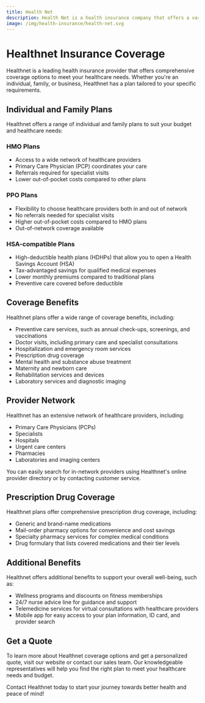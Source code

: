 ```yaml
---
title: Health Net
description: Health Net is a health insurance company that offers a variety of health plans for individuals, families, and businesses. Learn more about Health Net and how to get health insurance coverage.
image: /img/health-insurance/health-net.svg
---
```


# Healthnet Insurance Coverage

Healthnet is a leading health insurance provider that offers comprehensive coverage options to meet your healthcare needs. Whether you're an individual, family, or business, Healthnet has a plan tailored to your specific requirements.

## Individual and Family Plans

Healthnet offers a range of individual and family plans to suit your budget and healthcare needs:

### HMO Plans

- Access to a wide network of healthcare providers
- Primary Care Physician (PCP) coordinates your care
- Referrals required for specialist visits
- Lower out-of-pocket costs compared to other plans

### PPO Plans

- Flexibility to choose healthcare providers both in and out of network
- No referrals needed for specialist visits
- Higher out-of-pocket costs compared to HMO plans
- Out-of-network coverage available

### HSA-compatible Plans

- High-deductible health plans (HDHPs) that allow you to open a Health Savings Account (HSA)
- Tax-advantaged savings for qualified medical expenses
- Lower monthly premiums compared to traditional plans
- Preventive care covered before deductible

## Coverage Benefits

Healthnet plans offer a wide range of coverage benefits, including:

- Preventive care services, such as annual check-ups, screenings, and vaccinations
- Doctor visits, including primary care and specialist consultations
- Hospitalization and emergency room services
- Prescription drug coverage
- Mental health and substance abuse treatment
- Maternity and newborn care
- Rehabilitation services and devices
- Laboratory services and diagnostic imaging

## Provider Network

Healthnet has an extensive network of healthcare providers, including:

- Primary Care Physicians (PCPs)
- Specialists
- Hospitals
- Urgent care centers
- Pharmacies
- Laboratories and imaging centers

You can easily search for in-network providers using Healthnet's online provider directory or by contacting customer service.

## Prescription Drug Coverage

Healthnet plans offer comprehensive prescription drug coverage, including:

- Generic and brand-name medications
- Mail-order pharmacy options for convenience and cost savings
- Specialty pharmacy services for complex medical conditions
- Drug formulary that lists covered medications and their tier levels

## Additional Benefits

Healthnet offers additional benefits to support your overall well-being, such as:

- Wellness programs and discounts on fitness memberships
- 24/7 nurse advice line for guidance and support
- Telemedicine services for virtual consultations with healthcare providers
- Mobile app for easy access to your plan information, ID card, and provider search

## Get a Quote

To learn more about Healthnet coverage options and get a personalized quote, visit our website or contact our sales team. Our knowledgeable representatives will help you find the right plan to meet your healthcare needs and budget.

Contact Healthnet today to start your journey towards better health and peace of mind!